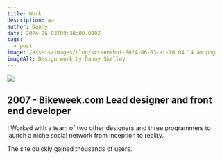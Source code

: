 ```yaml
---
title: Work
description: aa
author: Danny
date: 2024-06-03T09:38:00.000Z
tags:
  - post
image: /assets/images/blog/screenshot-2024-06-03-at-10.04.14 am.png
imageAlt: Design work by Danny Skelley
---
```

![](/assets/images/blog/bikeweek)

## **2007 - Bikeweek.com** Lead designer and front end developer

I Worked with a team of two other designers and three programmers to launch a niche social network from inception to reality.

The site quickly gained thousands of users.
